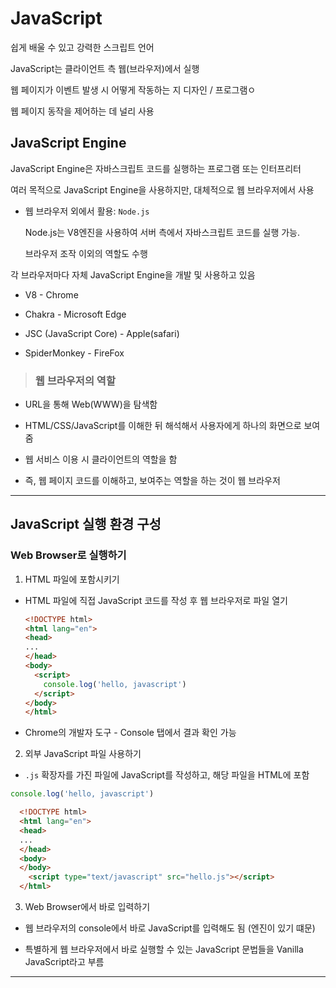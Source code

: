 # JavaScript

쉽게 배울 수 있고 강력한 스크립트 언어

JavaScript는 클라이언트 측 웹(브라우저)에서 실행

웹 페이지가 이벤트 발생 시 어떻게 작동하는 지 디자인 / 프로그램ㅇ

웹 페이지 동작을 제어하는 데 널리 사용

## JavaScript Engine

JavaScript Engine은 자바스크립트 코드를 실행하는 프로그램 또는 인터프리터

여러 목적으로 JavaScript Engine을 사용하지만, 대체적으로 웹 브라우저에서 사용

  - 웹 브라우저 외에서 활용: `Node.js`

    Node.js는 V8엔진을 사용하여 서버 측에서 자바스크립트 코드를 실행 가능. 
    
    브라우저 조작 이외의 역할도 수행

각 브라우저마다 자체 JavaScript Engine을 개발 및 사용하고 있음

  - V8 - Chrome

  - Chakra - Microsoft Edge

  - JSC (JavaScript Core) - Apple(safari)

  - SpiderMonkey - FireFox

> ### 웹 브라우저의 역할

  - URL을 통해 Web(WWW)을 탐색함

  - HTML/CSS/JavaScript를 이해한 뒤 해석해서 사용자에게 하나의 화면으로 보여줌

  - 웹 서비스 이용 시 클라이언트의 역할을 함

  - 즉, 웹 페이지 코드를 이해하고, 보여주는 역할을 하는 것이 웹 브라우저

---

## JavaScript 실행 환경 구성

### Web Browser로 실행하기

1. HTML 파일에 포함시키기

  - HTML 파일에 직접 JavaScript 코드를 작성 후 웹 브라우저로 파일 열기

    ```html
    <!DOCTYPE html>
    <html lang="en">
    <head>
    ...
    </head>
    <body>
      <script>
        console.log('hello, javascript')
      </script>
    </body>
    </html>
    ```

  - Chrome의 개발자 도구 - Console 탭에서 결과 확인 가능

2. 외부 JavaScript 파일 사용하기

  - `.js` 확장자를 가진 파일에 JavaScript를 작성하고, 해당 파일을 HTML에 포함

  ```js
  console.log('hello, javascript')
  ```

  ```html
    <!DOCTYPE html>
    <html lang="en">
    <head>
    ...
    </head>
    <body>
    </body>
      <script type="text/javascript" src="hello.js"></script>
    </html>
  ```

3. Web Browser에서 바로 입력하기

  - 웹 브라우저의 console에서 바로 JavaScript를 입력해도 됨 (엔진이 있기 떄문)

- 특별하게 웹 브라우저에서 바로 실행할 수 있는 JavaScript 문법들을 Vanilla JavaScript라고 부름

---

